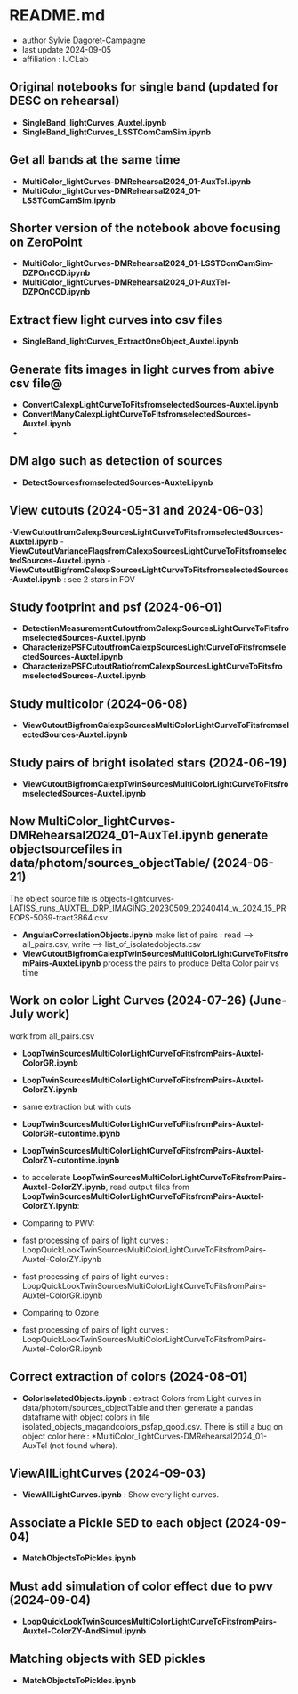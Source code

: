 # README.md

- author Sylvie Dagoret-Campagne
- last update 2024-09-05
- affiliation : IJCLab

## Original notebooks for single band (updated for DESC on rehearsal)
- **SingleBand_lightCurves_Auxtel.ipynb**
- **SingleBand_lightCurves_LSSTComCamSim.ipynb**

## Get all bands at the same time
- **MultiColor_lightCurves-DMRehearsal2024_01-AuxTel.ipynb**  
- **MultiColor_lightCurves-DMRehearsal2024_01-LSSTComCamSim.ipynb**
                
## Shorter version of the notebook above focusing on ZeroPoint                        
- **MultiColor_lightCurves-DMRehearsal2024_01-LSSTComCamSim-DZPOnCCD.ipynb**
- **MultiColor_lightCurves-DMRehearsal2024_01-AuxTel-DZPOnCCD.ipynb**

## Extract fiew light curves into csv files
- **SingleBand_lightCurves_ExtractOneObject_Auxtel.ipynb**

## Generate fits images in light curves from abive csv file@
- **ConvertCalexpLightCurveToFitsfromselectedSources-Auxtel.ipynb**
- **ConvertManyCalexpLightCurveToFitsfromselectedSources-Auxtel.ipynb**
-
## DM algo such as detection of sources
- **DetectSourcesfromselectedSources-Auxtel.ipynb**
     
## View cutouts (2024-05-31 and 2024-06-03)
-**ViewCutoutfromCalexpSourcesLightCurveToFitsfromselectedSources-Auxtel.ipynb**
-**ViewCutoutVarianceFlagsfromCalexpSourcesLightCurveToFitsfromselectedSources-Auxtel.ipynb**
-**ViewCutoutBigfromCalexpSourcesLightCurveToFitsfromselectedSources-Auxtel.ipynb** : see 2 stars in FOV

## Study footprint and psf (2024-06-01)
- **DetectionMeasurementCutoutfromCalexpSourcesLightCurveToFitsfromselectedSources-Auxtel.ipynb**
- **CharacterizePSFCutoutfromCalexpSourcesLightCurveToFitsfromselectedSources-Auxtel.ipynb**
- **CharacterizePSFCutoutRatiofromCalexpSourcesLightCurveToFitsfromselectedSources-Auxtel.ipynb**
 

## Study multicolor (2024-06-08)
- **ViewCutoutBigfromCalexpSourcesMultiColorLightCurveToFitsfromselectedSources-Auxtel.ipynb**


## Study pairs of bright isolated stars (2024-06-19)
- **ViewCutoutBigfromCalexpTwinSourcesMultiColorLightCurveToFitsfromselectedSources-Auxtel.ipynb**

## Now **MultiColor_lightCurves-DMRehearsal2024_01-AuxTel.ipynb** generate objectsourcefiles in data/photom/sources_objectTable/ (2024-06-21)
The object source file is objects-lightcurves-LATISS_runs_AUXTEL_DRP_IMAGING_20230509_20240414_w_2024_15_PREOPS-5069-tract3864.csv
- **AngularCorreslationObjects.ipynb** make list of pairs : read --> all_pairs.csv, write --> list_of_isolatedobjects.csv
- **ViewCutoutBigfromCalexpTwinSourcesMultiColorLightCurveToFitsfromPairs-Auxtel.ipynb** process the pairs to produce Delta Color pair vs time


## Work on color Light Curves (2024-07-26) (June-July work)

work from  all_pairs.csv
- **LoopTwinSourcesMultiColorLightCurveToFitsfromPairs-Auxtel-ColorGR.ipynb**
- **LoopTwinSourcesMultiColorLightCurveToFitsfromPairs-Auxtel-ColorZY.ipynb**

- same extraction but with cuts 
- **LoopTwinSourcesMultiColorLightCurveToFitsfromPairs-Auxtel-ColorGR-cutontime.ipynb**
- **LoopTwinSourcesMultiColorLightCurveToFitsfromPairs-Auxtel-ColorZY-cutontime.ipynb**
        
- to accelerate **LoopTwinSourcesMultiColorLightCurveToFitsfromPairs-Auxtel-ColorZY.ipynb**, read output files from **LoopTwinSourcesMultiColorLightCurveToFitsfromPairs-Auxtel-ColorZY.ipynb**:
- Comparing to PWV:
- fast processing of pairs of light curves : LoopQuickLookTwinSourcesMultiColorLightCurveToFitsfromPairs-Auxtel-ColorZY.ipynb
- fast processing of pairs of light curves : LoopQuickLookTwinSourcesMultiColorLightCurveToFitsfromPairs-Auxtel-ColorGR.ipynb
- Comparing to Ozone
- fast processing of pairs of light curves : LoopQuickLookTwinSourcesMultiColorLightCurveToFitsfromPairs-Auxtel-ColorGR.ipynb

## Correct extraction of colors (2024-08-01) 

- **ColorIsolatedObjects.ipynb** : extract Colors from Light curves in data/photom/sources_objectTable and then generate a pandas dataframe with object colors in file isolated_objects_magandcolors_psfap_good.csv. There is still a bug on object color here : *MultiColor_lightCurves-DMRehearsal2024_01-AuxTel (not found where).


## ViewAllLightCurves (2024-09-03)
- **ViewAllLightCurves.ipynb** : Show every light curves.

## Associate a Pickle SED to each object (2024-09-04)
- **MatchObjectsToPickles.ipynb**


## Must add simulation of color effect due to pwv (2024-09-04)
- **LoopQuickLookTwinSourcesMultiColorLightCurveToFitsfromPairs-Auxtel-ColorZY-AndSimul.ipynb**


## Matching objects with SED pickles
- **MatchObjectsToPickles.ipynb**
